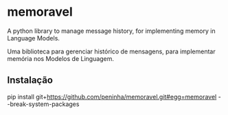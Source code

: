 # memoravel

A python library to manage message history, for implementing memory in Language Models.

Uma biblioteca para gerenciar histórico de mensagens, para implementar memória nos Modelos de Linguagem.

## Instalação

pip install git+https://github.com/peninha/memoravel.git#egg=memoravel --break-system-packages